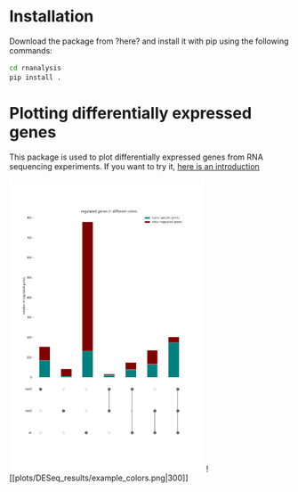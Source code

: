 
# Installation

Download the package from ?here? and install it with pip using the following commands: 

```bash
cd rnanalysis
pip install .
```



# Plotting differentially expressed genes
This package is used to plot differentially expressed genes from RNA sequencing experiments. If you want to try it, [here is an introduction](rnanalysis.md)

<img src="plots/DESeq_results/example_colors.png" width="350"/>
![[plots/DESeq_results/example_colors.png|300]]

